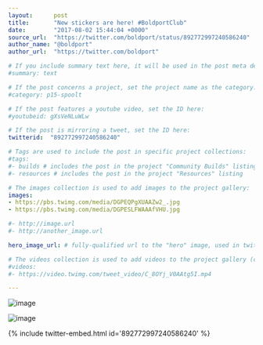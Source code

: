 ```yaml
---
layout:      post
title:       "New stickers are here! #BoldportClub"
date:        "2017-08-02 15:44:04 +0000"
source_url:  "https://twitter.com/boldport/status/892772997240586240"
author_name: "@boldport"
author_url:  "https://twitter.com/boldport"

# If you include summary text here, it will be used in the post meta description instead of an excerpt from the post body
#summary: text

# If the post concerns a project, set the project name as the category:
#category: p15-spoolt

# If the post features a youtube video, set the ID here:
#youtubeid: gXsVeNLuWLw

# If the post is mirroring a tweet, set the ID here:
twitterid:  "892772997240586240"

# Tags are used to include the post in specific project collections:
#tags:
#- builds # includes the post in the project "Community Builds" listing
#- resources # includes the post in the project "Resources" listing

# The images collection is used to add images to the project gallery:
images:
- https://pbs.twimg.com/media/DGPEQPgXUAAZw2_.jpg
- https://pbs.twimg.com/media/DGPESLFWAAAfVHU.jpg

#- http://image.url
#- http://another_image.url

hero_image_url: # fully-qualified url to the "hero" image, used in twitter cards for example

# The videos collection is used to add videos to the project gallery (currently only mp4):
#videos:
#- https://video.twimg.com/tweet_video/C_8OYj_V0AAtg5I.mp4

---
```


![image](https://pbs.twimg.com/media/DGPEQPgXUAAZw2_.jpg)

![image](https://pbs.twimg.com/media/DGPESLFWAAAfVHU.jpg)

{% include twitter-embed.html id='892772997240586240' %}


